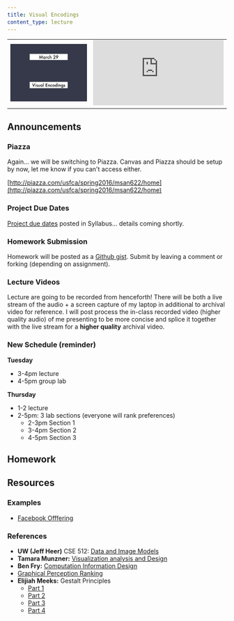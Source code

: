 ```yaml
---
title: Visual Encodings
content_type: lecture
---
```


<table class="lecture-vid">
<tr>
<td><a href="slides/2016-03-29-visual-encodings.pdf"><img src="/usf-datavis/slides/thumbs/2016-03-29-visual-encodings.png" /></a></td><td> <iframe  src="https://www.youtube.com/embed/6k3ZDjqr844" frameborder="0" allowfullscreen></iframe></td>
</tr>
</table>

## Announcements

### Piazza

Again... we will be switching to Piazza. Canvas and Piazza should be setup by now, let me know if you can't access either.

[http://piazza.com/usfca/spring2016/msan622/home](http://piazza.com/usfca/spring2016/msan622/home)

### Project Due Dates

[Project due dates](/usf-datavis/#projects) posted in Syllabus... details coming shortly.

### Homework Submission

Homework will be posted as a [Github gist](https://help.github.com/articles/about-gists/). Submit by leaving a comment or forking (depending on assignment).


### Lecture Videos

Lecture are going to be recorded from henceforth! There will be both a live stream of the audio + a screen capture of my laptop in additional to archival video for reference. I will post process the in-class recorded video (higher quality audio) of me presenting to be more concise and splice it together with the live stream for a **higher quality** archival video.

### New Schedule (reminder)

**Tuesday**

* 3-4pm lecture
* 4-5pm group lab

**Thursday**

* 1-2 lecture
* 2-5pm: 3 lab sections  (everyone will rank preferences)
    * 2-3pm Section 1
    * 3-4pm Section 2
    * 4-5pm Section 3

## Homework

<script src="https://gist.github.com/Jay-Oh-eN/7162d19a90ff1db0ffdfdb6002ebfff6.js"></script>

<!-- ## Notes

### DATA MODELS

Data + context -> mapping/processing (visual encodings) -> visual graphic (retinal variables)

#### Data

* continuous/quantitative
* categorical
* ordinal
* 1d vs. 2d

#### Context

* Company IPO
* Buildings
* Price
* Users

#### variables

* independent
* dependent

###  Measures and Channels (relationships)

Marks: geometric primatives
Channels: appearance of marks

#### One-to-one mapping

* strict encoding
* binning

#### Aggregation/Derivation

#### Complex

* Hierarchical
* network
* geographic


#### One to Many

### Not all channels are created equal

#### Intention

* Objective vs. Subjective
* editorialize vs. communication

#### continuous

1. position (x-y)
2. length
3. tilt/angle
4. area
5. depth (3d)
6. color luminance
7. color saturation

#### categorical

1. spatial (bar chart)
2. color hue
3. shape
* any of the continuous used in a discrete fashion -->

## Resources

### Examples

* [Facebook Offfering](http://www.nytimes.com/interactive/2012/05/17/business/dealbook/how-the-facebook-offering-compares.html)

### References

* __UW (Jeff Heer)__ CSE 512: [Data and Image Models](http://courses.cs.washington.edu/courses/cse512/14wi/lectures/CSE512-DataAndImageModels.pdf)
* __Tamara Munzner:__ [Visualization analysis and Design](https://www.cs.ubc.ca/~tmm/talks/minicourse14/vad15d3unconf.pdf)
* __Ben Fry:__ [Computation Information Design](http://benfry.com/phd/)
* [Graphical Perception Ranking](http://flowingdata.com/2010/03/20/graphical-perception-learn-the-fundamentals-first/)
* __Elijiah Meeks:__ Gestalt Principles
    * [Part 1](https://emeeks.github.io/gestaltdataviz/section1.html)
    * [Part 2](https://emeeks.github.io/gestaltdataviz/section2.html)
    * [Part 3](https://emeeks.github.io/gestaltdataviz/section3.html)
    * [Part 4](https://emeeks.github.io/gestaltdataviz/section4.html)
